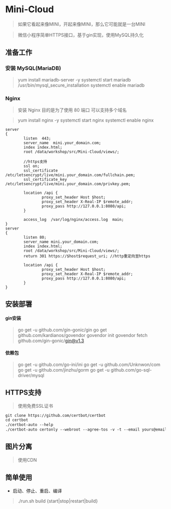 # Mini-Cloud

> 如果它看起来像MINI，开起来像MINI，那么它可能就是一台MINI

> 微信小程序简单HTTPS接口，基于gin实现，使用MySQL持久化

## 准备工作

### 安装 MySQL(MariaDB)

> yum install mariadb-server -y
> systemctl start mariadb
> /usr/bin/mysql_secure_installation
> systemctl enable mariadb

### Nginx

> 安装 Nginx 目的是为了使用 80 端口 可以支持多个域名

> yum install nginx -y
> systemctl start nginx
> systemctl enable nginx

```nginx
server
{
        listen  443;
        server_name  mini.your_domain.com;
        index index.html;
        root /data/workshop/src/Mini-Cloud/views/;

		//https支持
        ssl on;
        ssl_certificate /etc/letsencrypt/live/mini.your_domain.com/fullchain.pem;
        ssl_certificate_key /etc/letsencrypt/live/mini.your_domain.com/privkey.pem;

        location /api {
                proxy_set_header Host $host;
                proxy_set_header X-Real-IP $remote_addr;
                proxy_pass http://127.0.0.1:8080/api;
        }

        access_log  /var/log/nginx/access.log  main;
}
server
{
        listen 80;
        server_name mini.your_domain.com;
        index index.html;
        root /data/workshop/src/Mini-Cloud/views/;
        return 301 https://$host$request_uri; //http重定向至https

        location /api {
                proxy_set_header Host $host;
                proxy_set_header X-Real-IP $remote_addr;
                proxy_pass http://127.0.0.1:8080/api;
        }
}
```

## 安装部署

#### gin安装

> go get -u github.com/gin-gonic/gin
> go get github.com/kardianos/govendor
> govendor init
> govendor fetch github.com/gin-gonic/gin@v1.3

#### 依赖包

> go get -u github.com/go-ini/ini
> go get -u github.com/Unknwon/com
> go get -u github.com/jinzhu/gorm
> go get -u github.com/go-sql-driver/mysql

## HTTPS支持

> 使用免费SSL证书

```HTML
git clone https://github.com/certbot/certbot
cd certbot
./certbot-auto --help
./certbot-auto certonly --webroot --agree-tos -v -t --email yours@email.com -w /data/workshop/src/Mini-Cloud/views -d mini.your_domain.com
```

## 图片分离

> 使用CDN

## 简单使用

- 启动、停止、重启、编译

> ./run.sh build {start|stop|restart|build}